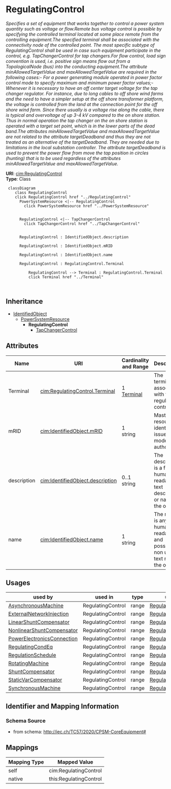# RegulatingControl


_Specifies a set of equipment that works together to control a power system quantity such as voltage or flow.Remote bus voltage control is possible by specifying the controlled terminal located at some place remote from the controlling equipment.The specified terminal shall be associated with the connectivity node of the controlled point.  The most specific subtype of RegulatingControl shall be used in case such equipment participate in the control, e.g. TapChangerControl for tap changers.For flow control, load sign convention is used, i.e. positive sign means flow out from a TopologicalNode (bus) into the conducting equipment.The attribute minAllowedTargetValue and maxAllowedTargetValue are required in the following cases:- For a power generating module operated in power factor control mode to specify maximum and minimum power factor values;- Whenever it is necessary to have an off center target voltage for the tap changer regulator. For instance, due to long cables to off shore wind farms and the need to have a simpler setup at the off shore transformer platform, the voltage is controlled from the land at the connection point for the off shore wind farm. Since there usually is a voltage rise along the cable, there is typical and overvoltage of up 3-4 kV compared to the on shore station. Thus in normal operation the tap changer on the on shore station is operated with a target set point, which is in the lower parts of the dead band.The attributes minAllowedTargetValue and maxAllowedTargetValue are not related to the attribute targetDeadband and thus they are not treated as an alternative of the targetDeadband. They are needed due to limitations in the local substation controller. The attribute targetDeadband is used to prevent the power flow from move the tap position in circles (hunting) that is to be used regardless of the attributes minAllowedTargetValue and maxAllowedTargetValue._





**URI**: [cim:RegulatingControl](http://iec.ch/TC57/CIM100#RegulatingControl)<br />
**Type**: Class




```mermaid
 classDiagram
    class RegulatingControl
    click RegulatingControl href "../RegulatingControl"
      PowerSystemResource <|-- RegulatingControl
        click PowerSystemResource href "../PowerSystemResource"
      

      RegulatingControl <|-- TapChangerControl
        click TapChangerControl href "../TapChangerControl"
      
      
      RegulatingControl : IdentifiedObject.description
        
      RegulatingControl : IdentifiedObject.mRID
        
      RegulatingControl : IdentifiedObject.name
        
      RegulatingControl : RegulatingControl.Terminal
        
          RegulatingControl --> Terminal : RegulatingControl.Terminal
          click Terminal href "../Terminal"
        
      
```





## Inheritance
* [IdentifiedObject](IdentifiedObject.md)
    * [PowerSystemResource](PowerSystemResource.md)
        * **RegulatingControl**
            * [TapChangerControl](TapChangerControl.md)



## Attributes


| Name | URI | Cardinality and Range | Description | Inheritance |
| ---  | --- | --- | --- | --- |
| Terminal | [cim:RegulatingControl.Terminal](http://iec.ch/TC57/CIM100#RegulatingControl.Terminal) | 1 <br />  [Terminal](Terminal.md)  | The terminal associated with this regulating control | direct |
| mRID | [cim:IdentifiedObject.mRID](http://iec.ch/TC57/CIM100#IdentifiedObject.mRID) | 1 <br />  string  | Master resource identifier issued by a model authority | [IdentifiedObject](IdentifiedObject.md) |
| description | [cim:IdentifiedObject.description](http://iec.ch/TC57/CIM100#IdentifiedObject.description) | 0..1 <br />  string  | The description is a free human readable text describing or naming the object | [IdentifiedObject](IdentifiedObject.md) |
| name | [cim:IdentifiedObject.name](http://iec.ch/TC57/CIM100#IdentifiedObject.name) | 1 <br />  string  | The name is any free human readable and possibly non unique text naming the o... | [IdentifiedObject](IdentifiedObject.md) |





## Usages

| used by | used in | type | used |
| ---  | --- | --- | --- |
| [AsynchronousMachine](AsynchronousMachine.md) | RegulatingControl | range | [RegulatingControl](RegulatingControl.md) |
| [ExternalNetworkInjection](ExternalNetworkInjection.md) | RegulatingControl | range | [RegulatingControl](RegulatingControl.md) |
| [LinearShuntCompensator](LinearShuntCompensator.md) | RegulatingControl | range | [RegulatingControl](RegulatingControl.md) |
| [NonlinearShuntCompensator](NonlinearShuntCompensator.md) | RegulatingControl | range | [RegulatingControl](RegulatingControl.md) |
| [PowerElectronicsConnection](PowerElectronicsConnection.md) | RegulatingControl | range | [RegulatingControl](RegulatingControl.md) |
| [RegulatingCondEq](RegulatingCondEq.md) | RegulatingControl | range | [RegulatingControl](RegulatingControl.md) |
| [RegulationSchedule](RegulationSchedule.md) | RegulatingControl | range | [RegulatingControl](RegulatingControl.md) |
| [RotatingMachine](RotatingMachine.md) | RegulatingControl | range | [RegulatingControl](RegulatingControl.md) |
| [ShuntCompensator](ShuntCompensator.md) | RegulatingControl | range | [RegulatingControl](RegulatingControl.md) |
| [StaticVarCompensator](StaticVarCompensator.md) | RegulatingControl | range | [RegulatingControl](RegulatingControl.md) |
| [SynchronousMachine](SynchronousMachine.md) | RegulatingControl | range | [RegulatingControl](RegulatingControl.md) |






## Identifier and Mapping Information







### Schema Source


* from schema: http://iec.ch/TC57/2020/CPSM-CoreEquipment#





## Mappings

| Mapping Type | Mapped Value |
| ---  | ---  |
| self | cim:RegulatingControl |
| native | this:RegulatingControl |





